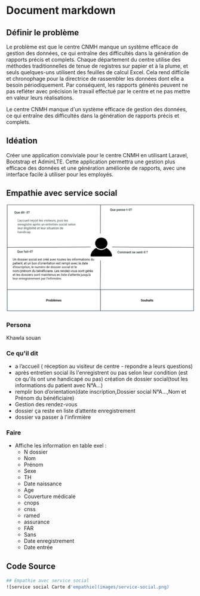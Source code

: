 # Document markdown
## Définir le problème

Le problème est que le centre CNMH manque un système efficace de gestion des données, ce qui entraîne des difficultés dans la génération de rapports précis et complets. Chaque département du centre utilise des méthodes traditionnelles de tenue de registres sur papier et à la plume, et seuls quelques-uns utilisent des feuilles de calcul Excel. Cela rend difficile et chronophage pour la directrice de rassembler les données dont elle a besoin périodiquement. Par conséquent, les rapports générés peuvent ne pas refléter avec précision le travail effectué par le centre et ne pas mettre en valeur leurs réalisations.

Le centre CNMH manque d'un système efficace de gestion des données, ce qui entraîne des difficultés dans la génération de rapports précis et complets.


## Idéation
Créer une application conviviale pour le centre CNMH en utilisant Laravel, Bootstrap et AdminLTE. Cette application permettra une gestion plus efficace des données et une génération améliorée de rapports, avec une interface facile à utiliser pour les employés.


## Empathie avec service social
![service social Carte d'empathie](images/service-social.png)

### Persona
Khawla souan

### Ce qu'il dit 
- a  l’accueil ( réception au visiteur de centre - repondre a leurs questions)
- après entretien social ils l'enregistrent ou pas  selon leur condition (est ce qu'ils ont une handicapé ou pas) création de dossier social(tout les informations du patient avec N°A…) 
- remplir bon d’orientation(date inscription,Dossier social N°A…,Nom et Prénom du bénéficiaire)
- Gestion des rendez-vous
- dossier ça reste en liste d’attente enregistrement
- dossier va passer à l'infirmière

### Faire
- Affiche les information en table exel :
  - N dossier
  - Nom
  - Prénom
  - Sexe
  - TH
  - Date naissance
  - Age
  - Couverture médicale
  - cnops
  - cnss
  - ramed
  - assurance
  - FAR
  - Sans
  - Date enregistrement
  - Date entrée

## Code Source
```bash
## Empathie avec service social
![service social Carte d'empathie](images/service-social.png)

```